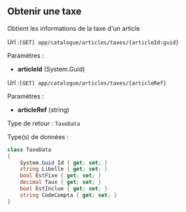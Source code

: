 ## <span id='obtenirunetaxe'>Obtenir une taxe</span>

Obtient les informations de la taxe d'un article

Url :`[GET] app/catalogue/articles/taxes/{articleId:guid}`

Paramètres : 

- **articleId** (System.Guid)

Url :`[GET] app/catalogue/articles/taxes/{articleRef}`

Paramètres : 

- **articleRef** (string)

Type de retour : `TaxeData`

Type(s) de données :

```csharp
class TaxeData
{
	System.Guid Id { get; set; }
	string Libelle { get; set; }
	bool EstFixe { get; set; }
	decimal Taux { get; set; }
	bool EstInclue { get; set; }
	string CodeCompta { get; set; }
}

```
